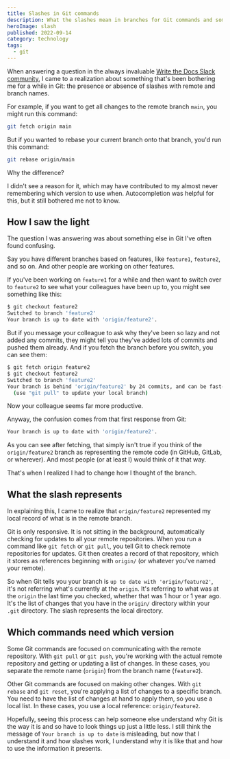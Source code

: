 ```yaml
---
title: Slashes in Git commands
description: What the slashes mean in branches for Git commands and some commands have them and some don't.
heroImage: slash
published: 2022-09-14
category: technology
tags:
  - git
---
```


When answering a question in the always invaluable [Write the Docs Slack community](https://www.writethedocs.org/slack/),
I came to a realization about something that's been bothering me for a while in Git:
the presence or absence of slashes with remote and branch names.

For example, if you want to get all changes to the remote branch `main`, you might run this command:

```bash
git fetch origin main
```

But if you wanted to rebase your current branch onto that branch, you'd run this command:

```bash
git rebase origin/main
```

Why the difference?

I didn't see a reason for it, which may have contributed to my almost never remembering which version to use when.
Autocompletion was helpful for this, but it still bothered me not to know.

## How I saw the light

The question I was answering was about something else in Git I've often found confusing.

Say you have different branches based on features, like `feature1`, `feature2`, and so on.
And other people are working on other features.

If you've been working on `feature1` for a while
and then want to switch over to `feature2` to see what your colleagues have been up to,
you might see something like this:

```bash
$ git checkout feature2
Switched to branch 'feature2'
Your branch is up to date with 'origin/feature2'.
```

But if you message your colleague to ask why they've been so lazy and not added any commits,
they might tell you they've added lots of commits and pushed them already.
And if you fetch the branch before you switch, you can see them:

```bash
$ git fetch origin feature2
$ git checkout feature2
Switched to branch 'feature2'
Your branch is behind 'origin/feature2' by 24 commits, and can be fast-forwarded.
  (use "git pull" to update your local branch)
```

Now your colleague seems far more productive.

Anyway, the confusion comes from that first response from Git:

```bash
Your branch is up to date with 'origin/feature2'.
```

As you can see after fetching,
that simply isn't true if you think of the `origin/feature2` branch as representing the remote code
(in GitHub, GitLab, or wherever).
And most people (or at least I) would think of it that way.

That's when I realized I had to change how I thought of the branch.

## What the slash represents

In explaining this, I came to realize that `origin/feature2` represented my local record of what is in the remote branch.

Git is only responsive.
It is not sitting in the background, automatically checking for updates to all your remote repositories.
When you run a command like `git fetch` or `git pull`,
you tell Git to check remote repositories for updates.
Git then creates a record of that repository, which it stores as references beginning with `origin/`
(or whatever you've named your remote).

So when Git tells you your branch is `up to date with 'origin/feature2'`, it's not referring what's currently at the `origin`.
It's referring to what was at the `origin` the last time you checked, whether that was 1 hour or 1 year ago.
It's the list of changes that you have in the `origin/` directory within your `.git` directory.
The slash represents the local directory.

## Which commands need which version

Some Git commands are focused on communicating with the remote repository.
With `git pull` or `git push`, you're working with the actual remote repository and getting or updating a list of changes.
In these cases, you separate the remote name (`origin`) from the branch name (`feature2`).

Other Git commands are focused on making other changes.
With `git rebase` and `git reset`, you're applying a list of changes to a specific branch.
You need to have the list of changes at hand to apply them, so you use a local list.
In these cases, you use a local reference: `origin/feature2`.

Hopefully, seeing this process can help someone else understand why Git is the way it is
and so have to look things up just a little less.
I still think the message of `Your branch is up to date` is misleading,
but now that I understand it and how slashes work,
I understand why it is like that and how to use the information it presents.
